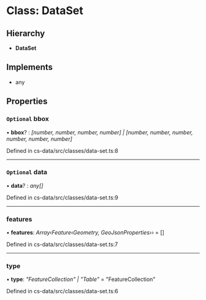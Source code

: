 # Class: DataSet

## Hierarchy

* **DataSet**

## Implements

* any

## Properties

### `Optional` bbox

• **bbox**? : *[number, number, number, number] | [number, number, number, number, number, number]*

Defined in cs-data/src/classes/data-set.ts:8

___

### `Optional` data

• **data**? : *any[]*

Defined in cs-data/src/classes/data-set.ts:9

___

###  features

• **features**: *Array‹Feature‹Geometry, GeoJsonProperties››* =  []

Defined in cs-data/src/classes/data-set.ts:7

___

###  type

• **type**: *"FeatureCollection" | "Table"* = "FeatureCollection"

Defined in cs-data/src/classes/data-set.ts:6
